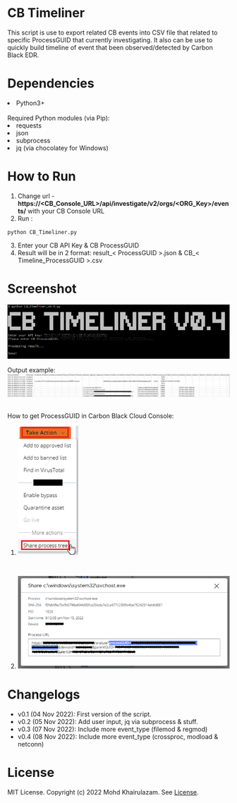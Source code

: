 CB Timeliner
===
This script is use to export related CB events into CSV file that related to specific ProcessGUID that currently investigating. It also can be use to quickly build timeline of event that been observed/detected by Carbon Black EDR.

Dependencies
===
<li>Python3+</li>
<br/>
Required Python modules (via Pip):
<li>requests</li>
<li>json</li>
<li>subprocess</li>
<li>jq (via chocolatey for Windows)</li>

How to Run
===
1. Change url - <b>https://<CB_Console_URL>/api/investigate/v2/orgs/<ORG_Key>/events/</b> with your CB Console URL
2. Run : 
```
python CB_Timeliner.py
```
3. Enter your CB API Key & CB ProcessGUID
4. Result will be in 2 format: result_< ProcessGUID >.json & CB_< Timeline_ProcessGUID >.csv

Screenshot
===
![CB Timeliner](/screenshot/CB_Timeliner_screenshot.png)

Output example:
![CB Timeliner](/screenshot/CB_Timeliner_screenshot1.png)

<br/>
How to get ProcessGUID in Carbon Black Cloud Console:

1. ![CB ProcessGUID1](/screenshot/CB_Timeliner_screenshot2.png)
<br/>

2. ![CB ProcessGUID2](/screenshot/CB_Timeliner_screenshot3.png)

Changelogs
===
- v0.1   (04 Nov 2022): First version of the script.
- v0.2   (05 Nov 2022): Add user input, jq via subprocess & stuff.
- v0.3   (07 Nov 2022): Include more event_type (filemod & regmod)
- v0.4   (08 Nov 2022): Include more event_type (crossproc, modload & netconn)

License
===
MIT License. Copyright (c) 2022 Mohd Khairulazam. See [License](https://github.com/zam89/CB-Timeliner/blob/main/LICENSE).
